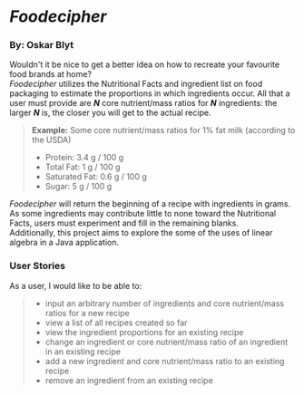 #  *Foodecipher*
### By: Oskar Blyt

Wouldn't it be nice to get a better idea on how to recreate your favourite food brands at home?<br>
*Foodecipher* utilizes the Nutritional Facts and ingredient list on food packaging to estimate the
proportions in which ingredients occur. All that a user must provide are ***N*** core nutrient/mass ratios
for ***N*** ingredients: the larger ***N*** is, the closer you will get to the actual recipe.
>**Example:** Some core nutrient/mass ratios for 1% fat milk (according to the USDA)
> - Protein: 3.4 g / 100 g 
> - Total Fat:     1 g / 100 g
> - Saturated Fat: 0.6 g / 100 g
> - Sugar:   5 g / 100 g

 *Foodecipher* will return the beginning of a recipe with ingredients in grams. As some ingredients may contribute little to none toward the Nutritional Facts,  users must experiment and fill in the remaining blanks.
 <br> Additionally, this project aims to explore the some of the uses of linear algebra in a Java application.

### User Stories
As a user, I would like to be able to:

> - input an arbitrary number of ingredients and  core nutrient/mass ratios for a new recipe
> - view a list of all recipes created so far
> - view the ingredient proportions for an existing recipe
> - change an ingredient or core nutrient/mass ratio of an ingredient in an existing recipe
> - add a new ingredient and core nutrient/mass ratio to an existing recipe
> - remove an ingredient from an existing recipe


